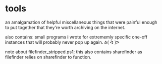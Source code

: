 # tools
an amalgamation of helpful miscellaneous things that were painful enough to put together that they're worth archiving on the internet. 

also contains: small programs i wrote for extrememly specific one-off instances that will probably never pop up again. ᕕ( ᐛ )ᕗ

note about filefinder_stripped.ps1; this also contains sharefinder as filefinder relies on sharefinder to function. 
